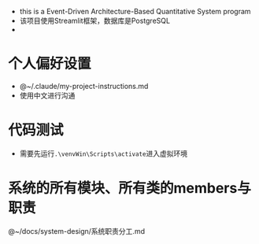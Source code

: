 * this is a Event-Driven Architecture-Based Quantitative System program
* 该项目使用Streamlit框架，数据库是PostgreSQL
* 

# 个人偏好设置
- @~/.claude/my-project-instructions.md
- 使用中文进行沟通

# 代码测试
- 需要先运行`.\venvWin\Scripts\activate`进入虚拟环境

# 系统的所有模块、所有类的members与职责
@~/docs/system-design/系统职责分工.md